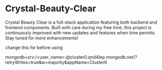 # Crystal-Beauty-Clear
Crystal Beauty Clear is a full-stack application featuring both backend and frontend components. Built with care during my free time, this project is continuously improved with new updates and features when time permits. Stay tuned for more enhancements!


change this for before using

mongodb+srv:/<user_name>:<password>@cluster0.qnd4lep.mongodb.net/?retryWrites=true&w=majority&appName=Cluster0
